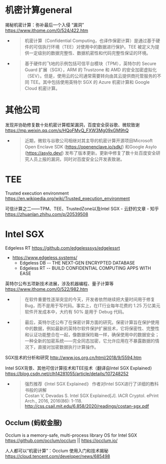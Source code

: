 
# 机密计算general

揭秘机密计算：弥补最后一个入侵 “漏洞” https://www.ithome.com/0/524/422.htm
- > 机密计算（Confidential Computing，也译作保密计算）是通过基于硬件的可信执行环境（TEE）对使用中的数据进行保护。TEE 被定义为提供一定级别的数据完整性、数据机密性和代码完整性保证的环境。
- > 基于硬件的飞地的示例包括可信平台模块（TPM），英特尔的 Secure Guard 扩展（SGX），ARM 的 Trustzone 和 AMD 的安全加密虚拟化（SEV）。但是，使用云的公司通常需要转向由其云提供商托管服务的不同 TEE。其中包括使用英特尔 SGX 的 Azure 机密计算和 Google Cloud 机密计算。

# 其他公司

发现并协助修复数十处机密计算框架漏洞，百度安全获谷歌、微软致谢 https://mp.weixin.qq.com/s/HQoFMvQ_FXW3Mg09xGM9hQ
- > 近期，微软与谷歌公司相继对其主导的机密计算开源项目Microsoft Open Enclave SDK (https://openenclave.io/sdk/) 和Google Asylo (https://asylo.dev/) 发布了版本更新。更新中修复了数十处百度安全研究人员上报的漏洞，同时对百度安全公开发表致谢。

# TEE

Trusted execution environment https://en.wikipedia.org/wiki/Trusted_execution_environment

可信计算之二——TPM、TEE、TrustedZone以及Intel SGX - 云舒的文章 - 知乎 https://zhuanlan.zhihu.com/p/20539508

# Intel SGX

Edgeless RT https://github.com/edgelesssys/edgelessrt
- https://www.edgeless.systems/
  * Edgeless DB -- THE NEXT-GEN ENCRYPTED DATABASE
  * Edgeless RT -- BUILD CONFIDENTIAL COMPUTING APPS WITH EASE

英特尔公布五项新技术进展，涉及机器编程、量子计算等 https://www.ithome.com/0/522/982.htm
- > 在软件重要性逐渐突显的今天，开发者依然继续把大量时间用于修复 Bug，而不是用于写代码。事实上，在IT行业每年花费的 1.25 万亿美元软件开发成本中，大约有 50% 是用于 Debug 代码。
- > 最后，英特尔还公布了在保密计算方面的研究。保密计算旨在保护使用中的数据，例如最新的英特尔软件保护扩展技术，它将保密性、完整性和认证功能整合在一起，像数据保险箱一样，确保使用中的数据安全；一种全新的加密系统——完全同态加密，它允许应用在不暴露数据的情况下，直接对加密数据执行计算操作。

SGX技术的分析和研究 http://www.jos.org.cn/html/2018/9/5594.htm

Intel SGX背景、其他可信计算技术和TEE技术（翻译自Intel SGX Explained） https://blog.csdn.net/clh14281055/article/details/107248252
- > 强烈推荐《Intel SGX Explained》 作者对Intel SGX进行了详细的教科书般的讲解 <br> Costan V, Devadas S. Intel SGX Explained[J]. IACR Cryptol. ePrint Arch., 2016, 2016(86): 1-118. http://css.csail.mit.edu/6.858/2020/readings/costan-sgx.pdf

## Occlum (蚂蚁金服)

Occlum is a memory-safe, multi-process library OS for Intel SGX https://github.com/occlum/occlum || https://occlum.io/

人人都可以“机密计算”：Occlum 使用入门和技术揭秘 https://cloud.tencent.com/developer/news/685498
